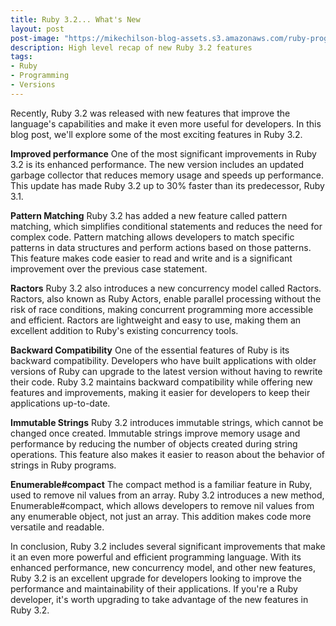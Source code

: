 ```yaml
---
title: Ruby 3.2... What's New
layout: post
post-image: "https://mikechilson-blog-assets.s3.amazonaws.com/ruby-programming.jpg"
description: High level recap of new Ruby 3.2 features
tags:
- Ruby
- Programming
- Versions
---
```


Recently, Ruby 3.2 was released with new features that improve the language's capabilities and make it even more useful for developers. In this blog post, we'll explore some of the most exciting features in Ruby 3.2.

**Improved performance**
One of the most significant improvements in Ruby 3.2 is its enhanced performance. The new version includes an updated garbage collector that reduces memory usage and speeds up performance. This update has made Ruby 3.2 up to 30% faster than its predecessor, Ruby 3.1.

**Pattern Matching**
Ruby 3.2 has added a new feature called pattern matching, which simplifies conditional statements and reduces the need for complex code. Pattern matching allows developers to match specific patterns in data structures and perform actions based on those patterns. This feature makes code easier to read and write and is a significant improvement over the previous case statement.

**Ractors**
Ruby 3.2 also introduces a new concurrency model called Ractors. Ractors, also known as Ruby Actors, enable parallel processing without the risk of race conditions, making concurrent programming more accessible and efficient. Ractors are lightweight and easy to use, making them an excellent addition to Ruby's existing concurrency tools.

**Backward Compatibility**
One of the essential features of Ruby is its backward compatibility. Developers who have built applications with older versions of Ruby can upgrade to the latest version without having to rewrite their code. Ruby 3.2 maintains backward compatibility while offering new features and improvements, making it easier for developers to keep their applications up-to-date.

**Immutable Strings**
Ruby 3.2 introduces immutable strings, which cannot be changed once created. Immutable strings improve memory usage and performance by reducing the number of objects created during string operations. This feature also makes it easier to reason about the behavior of strings in Ruby programs.

**Enumerable#compact**
The compact method is a familiar feature in Ruby, used to remove nil values from an array. Ruby 3.2 introduces a new method, Enumerable#compact, which allows developers to remove nil values from any enumerable object, not just an array. This addition makes code more versatile and readable.

In conclusion, Ruby 3.2 includes several significant improvements that make it an even more powerful and efficient programming language. With its enhanced performance, new concurrency model, and other new features, Ruby 3.2 is an excellent upgrade for developers looking to improve the performance and maintainability of their applications. If you're a Ruby developer, it's worth upgrading to take advantage of the new features in Ruby 3.2.